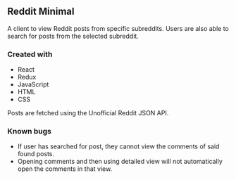 ## Reddit Minimal

A client to view Reddit posts from specific subreddits. Users are also able to search for posts from the selected subreddit.

### Created with
- React
- Redux
- JavaScript
- HTML
- CSS

Posts are fetched using the Unofficial Reddit JSON API.

### Known bugs
- If user has searched for post, they cannot view the comments of said found posts.
- Opening comments and then using detailed view will not automatically open the comments in that view.